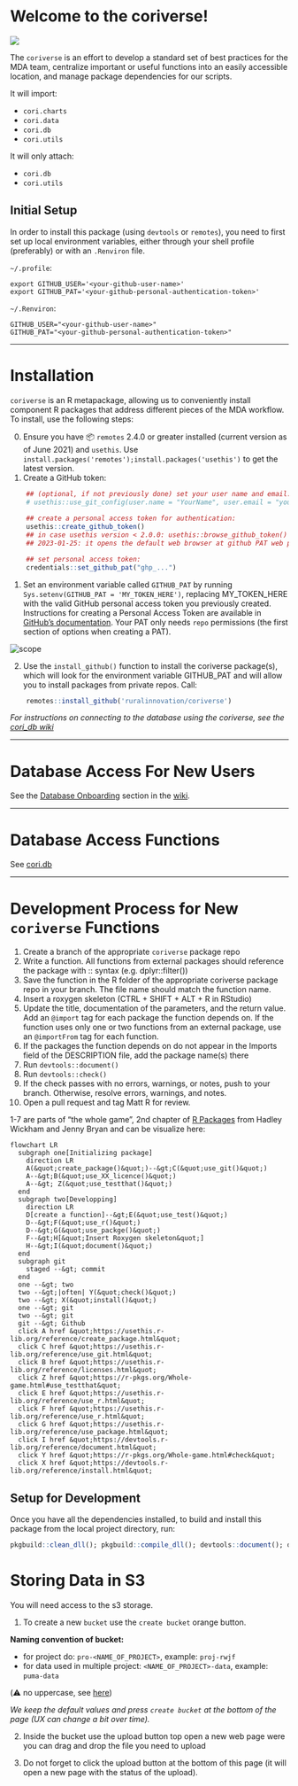 # Welcome to the coriverse!

![](https://img.shields.io/badge/lifecycle-stable-green.svg)

The `coriverse` is an effort to develop a standard set of best practices
for the MDA team, centralize important or useful functions into an
easily accessible location, and manage package dependencies for our
scripts.

It will import:

- `cori.charts`
- `cori.data`
- `cori.db`
- `cori.utils`

It will only attach:

- `cori.db`
- `cori.utils`

## Initial Setup

In order to install this package (using `devtools` or `remotes`), you
need to first set up local environment variables, either through your
shell profile (preferably) or with an `.Renviron` file.

`~/.profile`:

    export GITHUB_USER='<your-github-user-name>'
    export GITHUB_PAT='<your-github-personal-authentication-token>'

`~/.Renviron`:

    GITHUB_USER="<your-github-user-name>"   
    GITHUB_PAT="<your-github-personal-authentication-token>"

------------------------------------------------------------------------

# Installation

`coriverse` is an R metapackage, allowing us to conveniently install
component R packages that address different pieces of the MDA workflow.
To install, use the following steps:

0.  Ensure you have :package: `remotes` 2.4.0 or greater installed
    (current version as of June 2021) and `usethis`. Use
    `install.packages('remotes');install.packages('usethis')` to get the
    latest version.
1.  Create a GitHub token:

``` r
    ## (optional, if not previously done) set your user name and email:
    # usethis::use_git_config(user.name = "YourName", user.email = "your@mail.com")
    
    ## create a personal access token for authentication:
    usethis::create_github_token() 
    ## in case usethis version < 2.0.0: usethis::browse_github_token() (or even better: update usethis!)
    ## 2023-01-25: it opens the default web browser at github PAT web page see 1.

    ## set personal access token:
    credentials::set_github_pat("ghp_...")
```

1.  Set an environment variable called `GITHUB_PAT` by running
    `Sys.setenv(GITHUB_PAT = 'MY_TOKEN_HERE')`, replacing MY_TOKEN_HERE
    with the valid GitHub personal access token you previously
    created.  
    Instructions for creating a Personal Access Token are available in
    [GitHub’s
    documentation](https://docs.github.com/en/github/authenticating-to-github/creating-a-personal-access-token).
    Your PAT only needs `repo` permissions (the first section of options
    when creating a PAT).

![scope](https://user-images.githubusercontent.com/33400922/135469840-d7076fe8-4e89-49ea-aeab-0701d3d54d12.PNG)

2.  Use the `install_github()` function to install the coriverse
    package(s), which will look for the environment variable GITHUB_PAT
    and will allow you to install packages from private repos. Call:

``` r
    remotes::install_github('ruralinnovation/coriverse')
```

*For instructions on connecting to the database using the coriverse, see
the [cori_db wiki](https://github.com/ruralinnovation/cori_db/wiki)*

------------------------------------------------------------------------

# Database Access For New Users

See the [Database Onboarding](onboarding_team_db.md) section in the
[wiki](https://ruralinnovation.github.io/wiki/).

------------------------------------------------------------------------

# Database Access Functions

See [cori.db](https://github.com/ruralinnovation/cori.db/)

------------------------------------------------------------------------

# Development Process for New `coriverse` Functions

1.  Create a branch of the appropriate `coriverse` package repo
2.  Write a function. All functions from external packages should
    reference the package with :: syntax (e.g. dplyr::filter())
3.  Save the function in the R folder of the appropriate coriverse
    package repo in your branch. The file name should match the function
    name.
4.  Insert a roxygen skeleton (CTRL + SHIFT + ALT + R in RStudio)
5.  Update the title, documentation of the parameters, and the return
    value. Add an `@import` tag for each package the function depends
    on. If the function uses only one or two functions from an external
    package, use an `@importFrom` tag for each function.
6.  If the packages the function depends on do not appear in the Imports
    field of the DESCRIPTION file, add the package name(s) there
7.  Run `devtools::document()`
8.  Run `devtools::check()`
9.  If the check passes with no errors, warnings, or notes, push to your
    branch. Otherwise, resolve errors, warnings, and notes.
10. Open a pull request and tag Matt R for review.

1-7 are parts of “the whole game”, 2nd chapter of [R
Packages](https://r-pkgs.org/) from Hadley Wickham and Jenny Bryan and
can be visualize here:

``` mermaid
flowchart LR
  subgraph one[Initializing package]
    direction LR
    A(&quot;create_package()&quot;)--&gt;C(&quot;use_git()&quot;)
    A--&gt;B(&quot;use_XX_licence()&quot;)
    A--&gt; Z(&quot;use_testthat()&quot;)
  end
  subgraph two[Developping]
    direction LR
    D[create a function]--&gt;E(&quot;use_test()&quot;)
    D--&gt;F(&quot;use_r()&quot;)
    D--&gt;G(&quot;use_packge()&quot;)
    F--&gt;H[&quot;Insert Roxygen skeleton&quot;]
    H--&gt;I(&quot;document()&quot;)
  end
  subgraph git
    staged --&gt; commit
  end
  one --&gt; two
  two --&gt;|often| Y(&quot;check()&quot;)
  two --&gt; X(&quot;install()&quot;)
  one --&gt; git
  two --&gt; git
  git --&gt; Github
  click A href &quot;https://usethis.r-lib.org/reference/create_package.html&quot;
  click C href &quot;https://usethis.r-lib.org/reference/use_git.html&quot;
  click B href &quot;https://usethis.r-lib.org/reference/licenses.html&quot;
  click Z href &quot;https://r-pkgs.org/Whole-game.html#use_testthat&quot;
  click E href &quot;https://usethis.r-lib.org/reference/use_r.html&quot;
  click F href &quot;https://usethis.r-lib.org/reference/use_r.html&quot;
  click G href &quot;https://usethis.r-lib.org/reference/use_package.html&quot;
  click I href &quot;https://devtools.r-lib.org/reference/document.html&quot;
  click Y href &quot;https://r-pkgs.org/Whole-game.html#check&quot;
  click X href &quot;https://devtools.r-lib.org/reference/install.html&quot;
```

## Setup for Development

Once you have all the dependencies installed, to build and install this
package from the local project directory, run:

``` r
pkgbuild::clean_dll(); pkgbuild::compile_dll(); devtools::document(); devtools::check(); devtools::install();
```

# Storing Data in S3

You will need access to the s3 storage.

1.  To create a new `bucket` use the `create bucket` orange button.

**Naming convention of bucket:**

- for project do: `pro-<NAME_OF_PROJECT>`, example: `proj-rwjf`  
- for data used in multiple project: `<NAME_OF_PROJECT>-data`, example:
  `puma-data`

(⚠️ no uppercase, see
[here](https://docs.aws.amazon.com/AmazonS3/latest/userguide/bucketnamingrules.html))

*We keep the default values and press `create bucket` at the bottom of
the page (UX can change a bit over time).*

2.  Inside the bucket use the upload button top open a new web page were
    you can drag and drop the file you need to upload

3.  Do not forget to click the upload button at the bottom of this page
    (it will open a new page with the status of the upload).
